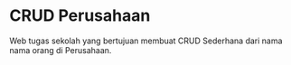 # CRUD Perusahaan
Web tugas sekolah yang bertujuan membuat CRUD Sederhana dari nama nama orang di Perusahaan.
